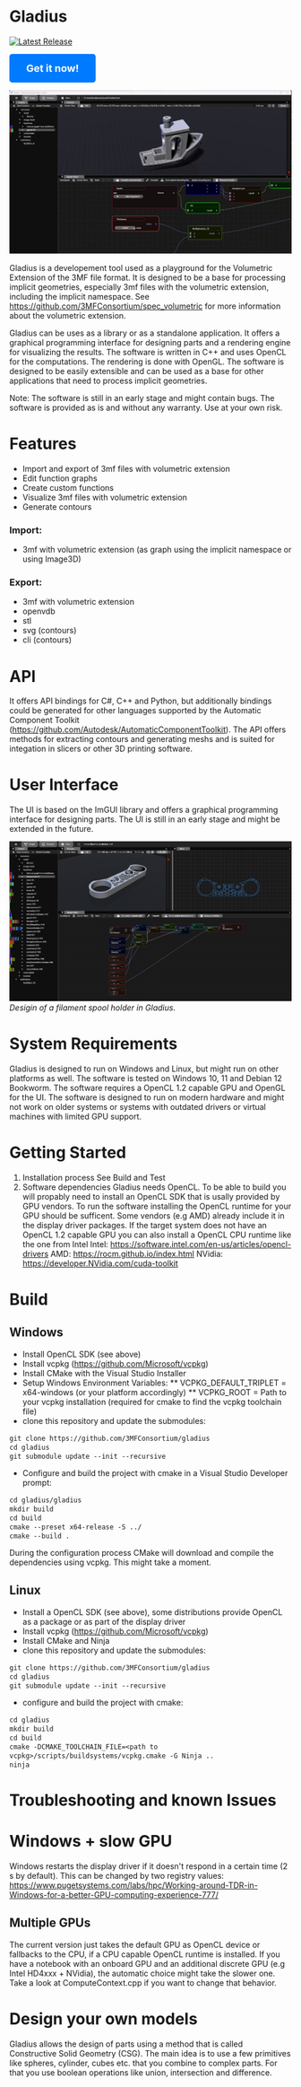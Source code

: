 # Gladius


[![Latest Release][def]](https://github.com/3MFConsortium/gladius/releases/latest)

<a href="https://github.com/3MFConsortium/gladius/releases/latest" style="display: inline-block; padding: 15px 30px; font-size: 18px; font-weight: bold; color: white; background-color: #007bff; text-align: center; text-decoration: none; border-radius: 5px;">Get it now!</a>

![Screencast of gladius](gladius/documentation/img/gladius_animation.gif "3mf with volumetric extension")

Gladius is a developement tool used as a playground for the Volumetric Extension of the 3MF file format. It is designed to be a base for processing implicit geometries, especially 3mf files with the volumetric extension, including the implicit namespace. See https://github.com/3MFConsortium/spec_volumetric for more information about the volumetric extension.

Gladius can be uses as a library or as a standalone application. It offers a graphical programming interface for designing parts and a rendering engine for visualizing the results. The software is written in C++ and uses OpenCL for the computations. The rendering is done with OpenGL. The software is designed to be easily extensible and can be used as a base for other applications that need to process implicit geometries.

Note: The software is still in an early stage and might contain bugs. The software is provided as is and without any warranty. Use at your own risk.




# Features

- Import and export of 3mf files with volumetric extension
- Edit function graphs
- Create custom functions
- Visualize 3mf files with volumetric extension
- Generate contours

### Import:
- 3mf with volumetric extension (as graph using the implicit namespace or using Image3D)

### Export:
- 3mf with volumetric extension
- openvdb
- stl
- svg (contours)
- cli (contours)

# API
It offers API bindings for C#, C++ and Python, but additionally bindings could be generated for other languages supported by the Automatic Component Toolkit (https://github.com/Autodesk/AutomaticComponentToolkit). The API offers methods for extracting contours and generating meshs and is suited for integation in slicers or other 3D printing software.

# User Interface
The UI is based on the ImGUI library and offers a graphical programming interface for designing parts. The UI is still in an early stage and might be extended in the future.

![Screenshot of Gladius](gladius/documentation/img/gladius_screenshot.jpg "Screenshot of Gladius")
*Desigin of a filament spool holder in Gladius.*

# System Requirements
Gladius is designed to run on Windows and Linux, but might run on other platforms as well. The software is tested on Windows 10, 11 and Debian 12 Bookworm. The software requires a OpenCL 1.2 capable GPU and OpenGL for the UI. The software is designed to run on modern hardware and might not work on older systems or systems with outdated drivers or virtual machines with limited GPU support.

# Getting Started
1.	Installation process
    See Build and Test
2.	Software dependencies
    Gladius needs OpenCL. To be able to build you will propably need to install an OpenCL SDK that is usally provided by GPU vendors. To run the software installing the OpenCL runtime for your GPU should be sufficent. Some vendors (e.g AMD) already include it in the display driver packages. If the target system does not have an OpenCL 1.2 capable GPU you can also install a OpenCL CPU runtime like the one from Intel
    Intel: https://software.intel.com/en-us/articles/opencl-drivers
    AMD: https://rocm.github.io/index.html
    NVidia: https://developer.NVidia.com/cuda-toolkit

# Build

## Windows
* Install OpenCL SDK (see above)
* Install vcpkg (https://github.com/Microsoft/vcpkg)
* Install CMake with the Visual Studio Installer
* Setup Windows Environment Variables:
** VCPKG_DEFAULT_TRIPLET = x64-windows (or your platform accordingly)
** VCPKG_ROOT = Path to your vcpkg installation (required for cmake to find the vcpkg toolchain file)
* clone this repository and update the submodules:
```
git clone https://github.com/3MFConsortium/gladius
cd gladius
git submodule update --init --recursive
```
* Configure and build the project with cmake in a Visual Studio Developer prompt:
```
cd gladius/gladius
mkdir build
cd build
cmake --preset x64-release -S ../
cmake --build .
```
During the configuration process CMake will download and compile the dependencies using vcpkg. This might take a moment.

## Linux
* Install a OpenCL SDK (see above), some distributions provide OpenCL as a package or as part of the display driver
* Install vcpkg (https://github.com/Microsoft/vcpkg)
* Install CMake and Ninja
* clone this repository and update the submodules:
```
git clone https://github.com/3MFConsortium/gladius
cd gladius
git submodule update --init --recursive
```
* configure and build the project with cmake:
```
cd gladius
mkdir build
cd build
cmake -DCMAKE_TOOLCHAIN_FILE=<path to vcpkg>/scripts/buildsystems/vcpkg.cmake -G Ninja ..
ninja
```



# Troubleshooting and known Issues

# Windows + slow GPU
Windows restarts the display driver if it doesn't respond in a certain time (2 s by default). This can be changed by two registry values:
https://www.pugetsystems.com/labs/hpc/Working-around-TDR-in-Windows-for-a-better-GPU-computing-experience-777/


## Multiple GPUs
The current version just takes the default GPU as OpenCL device or fallbacks to the CPU, if a CPU capable OpenCL runtime is installed. If you have a notebook with an onboard GPU and an additional discrete GPU (e.g Intel HD4xxx + NVidia), the automatic choice might take the slower one. Take a look at ComputeContext.cpp if you want to change that behavior.

# Design your own models
Gladius allows the design of parts using a method that is called Constructive Solid Geometry (CSG). The main idea is to use a few primitives like spheres, cylinder, cubes etc. that you combine to complex parts. For that you use boolean operations like union, intersection and difference.




[def]: https://img.shields.io/github/release/3MFConsortium/gladius.svg